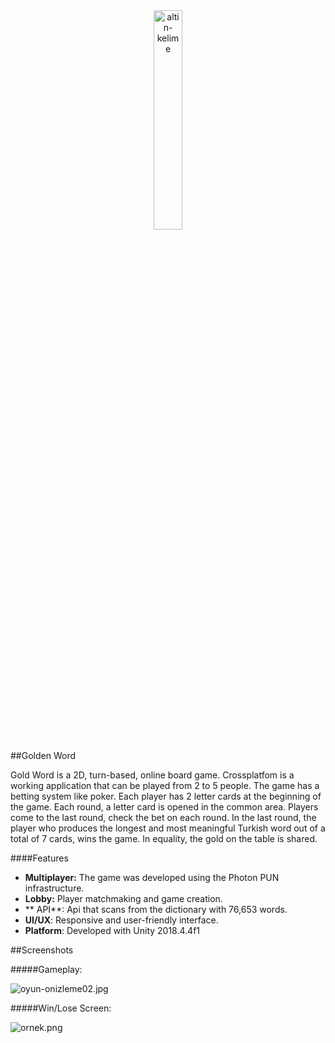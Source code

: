 <div style="text-align:center;">
<img src="https://i.ibb.co/Pzxkbkb/logo-2-oyun.jpg" width="30%" alt="altin-kelime" border="0">
</div>

##Golden Word

Gold Word is a 2D, turn-based, online board game. Crossplatfom is a working application that can be played from 2 to 5 people. The game has a betting system like poker. Each player has 2 letter cards at the beginning of the game. Each round, a letter card is opened in the common area. Players come to the last round, check the bet on each round. In the last round, the player who produces the longest and most meaningful Turkish word out of a total of 7 cards, wins the game. In equality, the gold on the table is shared.

####Features

- **Multiplayer:** The game was developed using the Photon PUN infrastructure.
- **Lobby:** Player matchmaking and game creation.
- ** API**:  Api that scans from the dictionary with 76,653 words.
- **UI/UX**:  Responsive and user-friendly interface.
- **Platform**: Developed with Unity 2018.4.4f1


##Screenshots

#####Gameplay:

<img src="https://s5.gifyu.com/images/oyun-onizleme02.jpg" alt="oyun-onizleme02.jpg" border="0" />

#####Win/Lose Screen:

<img src="https://s5.gifyu.com/images/ornek.png" alt="ornek.png" border="0" />



